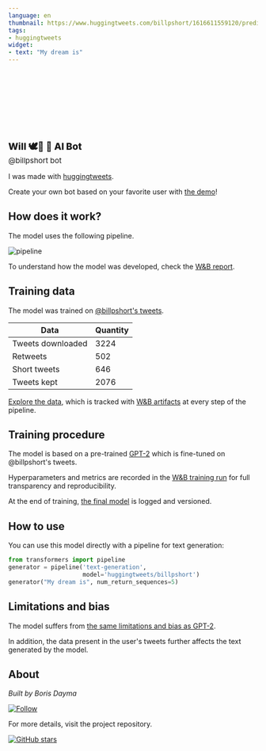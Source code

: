```yaml
---
language: en
thumbnail: https://www.huggingtweets.com/billpshort/1616611559120/predictions.png
tags:
- huggingtweets
widget:
- text: "My dream is"
---
```


<div>
<div style="width: 132px; height:132px; border-radius: 50%; background-size: cover; background-image: url('https://pbs.twimg.com/profile_images/1371497779772715009/_Fgk6GbC_400x400.jpg')">
</div>
<div style="margin-top: 8px; font-size: 19px; font-weight: 800">Will 🕊️🌷 🤖 AI Bot </div>
<div style="font-size: 15px">@billpshort bot</div>
</div>

I was made with [huggingtweets](https://github.com/borisdayma/huggingtweets).

Create your own bot based on your favorite user with [the demo](https://colab.research.google.com/github/borisdayma/huggingtweets/blob/master/huggingtweets-demo.ipynb)!

## How does it work?

The model uses the following pipeline.

![pipeline](https://github.com/borisdayma/huggingtweets/blob/master/img/pipeline.png?raw=true)

To understand how the model was developed, check the [W&B report](https://app.wandb.ai/wandb/huggingtweets/reports/HuggingTweets-Train-a-model-to-generate-tweets--VmlldzoxMTY5MjI).

## Training data

The model was trained on [@billpshort's tweets](https://twitter.com/billpshort).

| Data | Quantity |
| --- | --- |
| Tweets downloaded | 3224 |
| Retweets | 502 |
| Short tweets | 646 |
| Tweets kept | 2076 |

[Explore the data](https://wandb.ai/wandb/huggingtweets/runs/qcn56oc9/artifacts), which is tracked with [W&B artifacts](https://docs.wandb.com/artifacts) at every step of the pipeline.

## Training procedure

The model is based on a pre-trained [GPT-2](https://huggingface.co/gpt2) which is fine-tuned on @billpshort's tweets.

Hyperparameters and metrics are recorded in the [W&B training run](https://wandb.ai/wandb/huggingtweets/runs/85i3zyjz) for full transparency and reproducibility.

At the end of training, [the final model](https://wandb.ai/wandb/huggingtweets/runs/85i3zyjz/artifacts) is logged and versioned.

## How to use

You can use this model directly with a pipeline for text generation:

```python
from transformers import pipeline
generator = pipeline('text-generation',
                     model='huggingtweets/billpshort')
generator("My dream is", num_return_sequences=5)
```

## Limitations and bias

The model suffers from [the same limitations and bias as GPT-2](https://huggingface.co/gpt2#limitations-and-bias).

In addition, the data present in the user's tweets further affects the text generated by the model.

## About

*Built by Boris Dayma*

[![Follow](https://img.shields.io/twitter/follow/borisdayma?style=social)](https://twitter.com/intent/follow?screen_name=borisdayma)

For more details, visit the project repository.

[![GitHub stars](https://img.shields.io/github/stars/borisdayma/huggingtweets?style=social)](https://github.com/borisdayma/huggingtweets)
